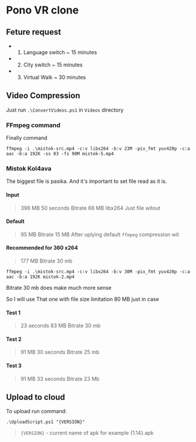 # Pono VR clone

## Feture request

 - 1. Language switch ~ 15 minutes
 - 2. City switch ~ 15 minutes
 - 3. Virtual Walk ~ 30 minutes

## Video Compression

Just run `.\ConvertVideos.ps1` in `Videos` directory

### FFmpeg command
Finally command

`ffmpeg -i .\mistok-src.mp4 -c:v libx264 -b:v 23M -pix_fmt yuv420p -c:a aac -b:a 192K -ss 03 -fs 90M mistok-5.mp4`

### Mistok Kol4ava

The biggest file is pasika. And it's important to set file read as it is.

#### Input 
> 396 MB
> 50 seconds
> Bitrate 66 MB
> libx264
Just file witout 

#### Default
> 95 MB
> Bitrate 15 MB
After uplying default `ffmpeg` compression wit

#### Recommended for 360 x264
> 177 MB
> Bitrate 30 mb

`ffmpeg -i .\mistok-src.mp4 -c:v libx264 -b:v 30M -pix_fmt yuv420p -c:a aac -b:a 192K mistok-2.mp4`

Bitrate 30 mb does make much more sense

So I will use That one with file size limitation 80 MB just in case

####  Test 1
> 23 seconds
> 83 MB
> Bitrate 30 mb

####  Test 2 
> 91 MB
> 30 seconds
> Bitrate 25 mb

#### Test 3
> 91 MB
> 33 seconds
> Bitrate 23 Mb

## Upload to cloud

To upload run command:

`.\UploadScript.ps1 "{VERSION}"`

> `{VERSION}` - current name of apk for example {1.14}.apk




